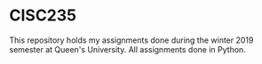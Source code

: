 # CISC235
This repository holds my assignments done during the winter 2019 semester at Queen's University.
All assignments done in Python.
